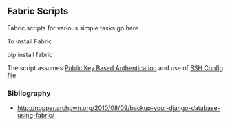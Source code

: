 ## Fabric Scripts

Fabric scripts for various simple tasks go here.

To install Fabric
  
  pip install fabric

The script assumes [Public Key Based Authentication](https://hkn.eecs.berkeley.edu/~dhsu/ssh_public_key_howto.html) and use of [SSH Config file](http://nerderati.com/2011/03/simplify-your-life-with-an-ssh-config-file/).

### Bibliography
+ http://nopper.archpwn.org/2010/08/09/backup-your-django-database-using-fabric/
